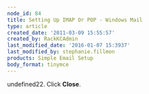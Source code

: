 ```yaml
---
node_id: 84
title: Setting Up IMAP Or POP - Windows Mail
type: article
created_date: '2011-03-09 15:55:57'
created_by: RackKCAdmin
last_modified_date: '2016-01-07 15:3937'
last_modified_by: stephanie.fillmon
products: Simple Email Setup
body_format: tinymce
---
```


undefined22. Click **Close**.

